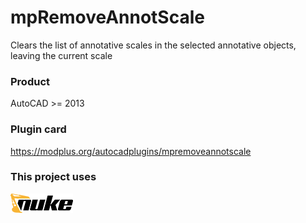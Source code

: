 # mpRemoveAnnotScale
Clears the list of annotative scales in the selected annotative objects, leaving the current scale
### Product ###
AutoCAD >= 2013
### Plugin card ###
https://modplus.org/autocadplugins/mpremoveannotscale
### This project uses

[<img align="left" src="https://raw.githubusercontent.com/ModPlus-Software/Documentation/master/Images/nuke-logo-small.png" />](https://nuke.build/)